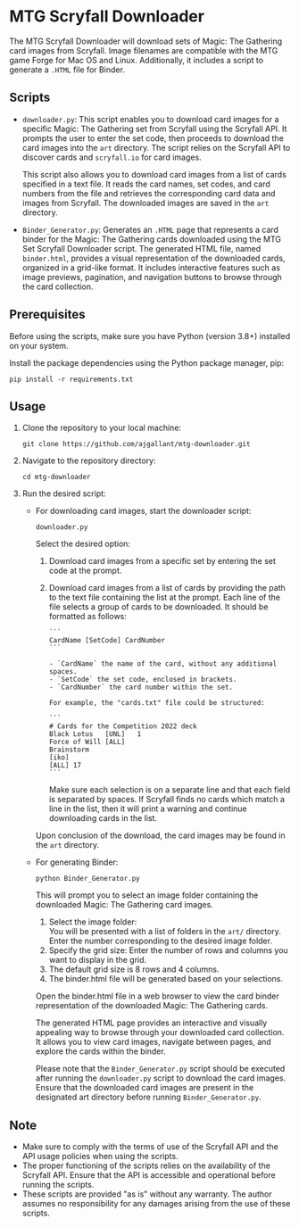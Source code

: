 # MTG Scryfall Downloader

The MTG Scryfall Downloader will download sets of Magic: The Gathering card images from Scryfall. Image filenames are compatible with the MTG game Forge for Mac OS and Linux.  Additionally, it includes a script to generate a `.HTML` file for Binder.

## Scripts

- `downloader.py`: This script enables you to download card images for a specific Magic: The Gathering set from Scryfall using the Scryfall API. It prompts the user to enter the set code, then proceeds to download the card images into the `art` directory. The script relies on the Scryfall API to discover cards and `scryfall.io` for card images.<p>
This script also allows you to download card images from a list of cards specified in a text file. It reads the card names, set codes, and card numbers from the file and retrieves the corresponding card data and images from Scryfall. The downloaded images are saved in the `art` directory.

- `Binder_Generator.py`: Generates an `.HTML` page that represents a card binder for the Magic: The Gathering cards downloaded using the MTG Set Scryfall Downloader script. The generated HTML file, named `binder.html`, provides a visual representation of the downloaded cards, organized in a grid-like format. It includes interactive features such as image previews, pagination, and navigation buttons to browse through the card collection.

## Prerequisites

Before using the scripts, make sure you have Python (version 3.8+) installed on your system.<p>
Install the package dependencies using the Python package manager, pip:

```shell
pip install -r requirements.txt
```

## Usage

1. Clone the repository to your local machine:

   ```shell
   git clone https://github.com/ajgallant/mtg-downloader.git
   ```

2. Navigate to the repository directory:

   ```shell
   cd mtg-downloader
   ```

3. Run the desired script:

   - For downloading card images, start the downloader script:

     ```shell
     downloader.py
     ```
     Select the desired option:
     1. Download card images from a specific set by entering the set code at the prompt.
   
     2. Download card images from a list of cards by providing the path to the text file containing the list at the prompt. Each line of the file selects a group of cards to be downloaded. It should be formatted as follows:

            ```
            CardName [SetCode] CardNumber
            ```
            
            - `CardName` the name of the card, without any additional spaces.
            - `SetCode` the set code, enclosed in brackets.
            - `CardNumber` the card number within the set.
            
            For example, the "cards.txt" file could be structured:
            
            ```
            # Cards for the Competition 2022 deck
            Black Lotus   [UNL]   1
            Force of Will [ALL]
            Brainstorm
            [iko]
            [ALL] 17
            ```
         
         Make sure each selection is on a separate line and that each field is separated by spaces.  If Scryfall finds no cards which match a line in the list, then it will print a warning and continue downloading cards in the list.
     
     Upon conclusion of the download, the card images may be found in the `art` directory.

   - For generating Binder:

     ```shell
     python Binder_Generator.py
     ```
        This will prompt you to select an image folder containing the downloaded Magic: The Gathering card images.
        
        1. Select the image folder:        
          You will be presented with a list of folders in the `art/` directory.
          Enter the number corresponding to the desired image folder.
        2. Specify the grid size:
          Enter the number of rows and columns you want to display in the grid.
        3. The default grid size is 8 rows and 4 columns.
        4. The binder.html file will be generated based on your selections.
        
        Open the binder.html file in a web browser to view the card binder representation of the downloaded Magic: The Gathering cards.
        
        The generated HTML page provides an interactive and visually appealing way to browse through your downloaded card collection. It allows you to view card images, navigate between pages, and explore the cards within the binder.
        
        Please note that the `Binder_Generator.py` script should be executed after running the `downloader.py` script to download the card images. Ensure that the downloaded card images are present in the designated art directory before running `Binder_Generator.py`.

## Note

- Make sure to comply with the terms of use of the Scryfall API and the API usage policies when using the scripts.
- The proper functioning of the scripts relies on the availability of the Scryfall API. Ensure that the API is accessible and operational before running the scripts.
- These scripts are provided "as is" without any warranty. The author assumes no responsibility for any damages arising from the use of these scripts.